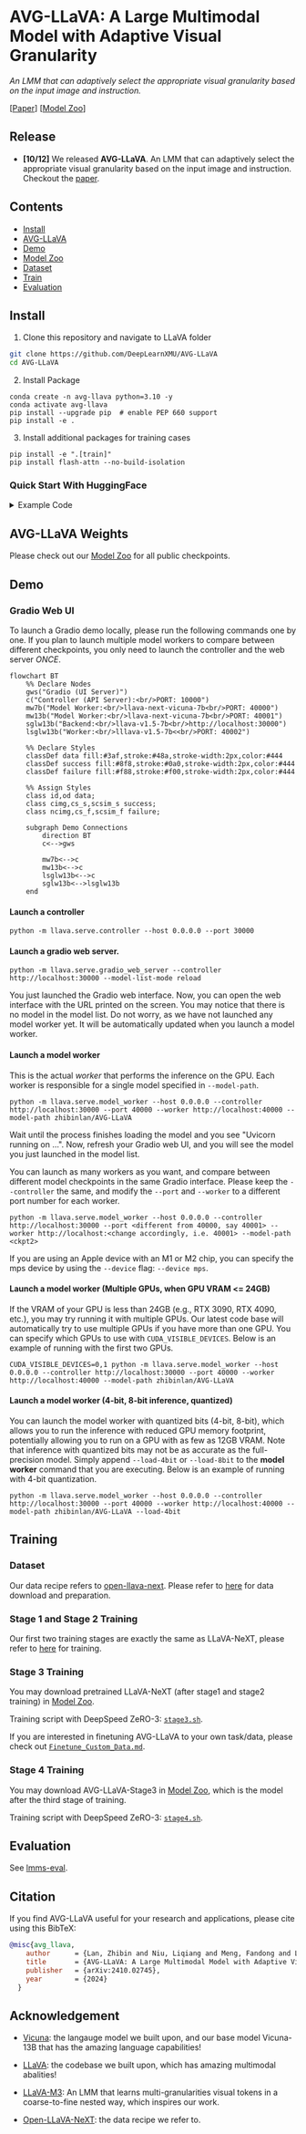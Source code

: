 # AVG-LLaVA: A Large Multimodal Model with Adaptive Visual Granularity

*An LMM that can adaptively select the appropriate visual granularity based on the input image and instruction.*

[[Paper](https://arxiv.org/abs/2410.02745)] [[Model Zoo](https://github.com/DeepLearnXMU/AVG-LLaVA/blob/master/docs/MODEL_ZOO.md)]




## Release
- **[10/12]** We released **AVG-LLaVA**. An LMM that can adaptively select the appropriate visual granularity based on the input image and instruction. Checkout the [paper](https://arxiv.org/abs/2410.02745).


## Contents
- [Install](#install)
- [AVG-LLaVA](#AVG-LLaVA)
- [Demo](#Demo)
- [Model Zoo](https://github.com/DeepLearnXMU/AVG-LLaVA/blob/master/docs/MODEL_ZOO.md)
- [Dataset](https://github.com/DeepLearnXMU/AVG-LLaVA/blob/master/docs/Data.md)
- [Train](#train)
- [Evaluation](#evaluation)

## Install

1. Clone this repository and navigate to LLaVA folder
```bash
git clone https://github.com/DeepLearnXMU/AVG-LLaVA
cd AVG-LLaVA
```

2. Install Package
```Shell
conda create -n avg-llava python=3.10 -y
conda activate avg-llava
pip install --upgrade pip  # enable PEP 660 support
pip install -e .
```

3. Install additional packages for training cases
```
pip install -e ".[train]"
pip install flash-attn --no-build-isolation
```

### Quick Start With HuggingFace

<details>
<summary>Example Code</summary>

```Python
from llava.model.builder import load_pretrained_model
from llava.mm_utils import get_model_name_from_path
from llava.eval.run_llava import eval_model

model_path = "zhibinlan/AVG-LLaVA"

tokenizer, model, image_processor, context_len = load_pretrained_model(
    model_path=model_path,
    model_base=None,
    model_name=get_model_name_from_path(model_path)
)
```

Check out the details wth the `load_pretrained_model` function in `llava/model/builder.py`.

You can also use the `eval_model` function in `llava/eval/run_llava.py` to get the output easily. By doing so, you can use this code on Colab directly after downloading this repository.

``` python
model_path = "zhibinlan/AVG-LLaVA"
prompt = "What are the things I should be cautious about when I visit here?"
image_file = "https://llava-vl.github.io/static/images/view.jpg"

args = type('Args', (), {
    "model_path": model_path,
    "model_base": None,
    "model_name": get_model_name_from_path(model_path),
    "query": prompt,
    "conv_mode": None,
    "image_file": image_file,
    "sep": ",",
    "temperature": 0,
    "top_p": None,
    "num_beams": 1,
    "max_new_tokens": 512,
})()

eval_model(args)
```
</details>

## AVG-LLaVA Weights
Please check out our [Model Zoo](https://github.com/DeepLearnXMU/AVG-LLaVA/blob/master/docs/MODEL_ZOO.md) for all public checkpoints.

## Demo

### Gradio Web UI

To launch a Gradio demo locally, please run the following commands one by one. If you plan to launch multiple model workers to compare between different checkpoints, you only need to launch the controller and the web server *ONCE*.

```mermaid
flowchart BT
    %% Declare Nodes
    gws("Gradio (UI Server)")
    c("Controller (API Server):<br/>PORT: 10000")
    mw7b("Model Worker:<br/>llava-next-vicuna-7b<br/>PORT: 40000")
    mw13b("Model Worker:<br/>llava-next-vicuna-7b<br/>PORT: 40001")
    sglw13b("Backend:<br/>llava-v1.5-7b<br/>http://localhost:30000")
    lsglw13b("Worker:<br/>lllava-v1.5-7b<<br/>PORT: 40002")

    %% Declare Styles
    classDef data fill:#3af,stroke:#48a,stroke-width:2px,color:#444
    classDef success fill:#8f8,stroke:#0a0,stroke-width:2px,color:#444
    classDef failure fill:#f88,stroke:#f00,stroke-width:2px,color:#444

    %% Assign Styles
    class id,od data;
    class cimg,cs_s,scsim_s success;
    class ncimg,cs_f,scsim_f failure;

    subgraph Demo Connections
        direction BT
        c<-->gws
        
        mw7b<-->c
        mw13b<-->c
        lsglw13b<-->c
        sglw13b<-->lsglw13b
    end
```

#### Launch a controller
```Shell
python -m llava.serve.controller --host 0.0.0.0 --port 30000
```

#### Launch a gradio web server.
```Shell
python -m llava.serve.gradio_web_server --controller http://localhost:30000 --model-list-mode reload
```
You just launched the Gradio web interface. Now, you can open the web interface with the URL printed on the screen. You may notice that there is no model in the model list. Do not worry, as we have not launched any model worker yet. It will be automatically updated when you launch a model worker.

#### Launch a model worker

This is the actual *worker* that performs the inference on the GPU.  Each worker is responsible for a single model specified in `--model-path`.

```Shell
python -m llava.serve.model_worker --host 0.0.0.0 --controller http://localhost:30000 --port 40000 --worker http://localhost:40000 --model-path zhibinlan/AVG-LLaVA
```
Wait until the process finishes loading the model and you see "Uvicorn running on ...".  Now, refresh your Gradio web UI, and you will see the model you just launched in the model list.

You can launch as many workers as you want, and compare between different model checkpoints in the same Gradio interface. Please keep the `--controller` the same, and modify the `--port` and `--worker` to a different port number for each worker.
```Shell
python -m llava.serve.model_worker --host 0.0.0.0 --controller http://localhost:30000 --port <different from 40000, say 40001> --worker http://localhost:<change accordingly, i.e. 40001> --model-path <ckpt2>
```

If you are using an Apple device with an M1 or M2 chip, you can specify the mps device by using the `--device` flag: `--device mps`.

#### Launch a model worker (Multiple GPUs, when GPU VRAM <= 24GB)

If the VRAM of your GPU is less than 24GB (e.g., RTX 3090, RTX 4090, etc.), you may try running it with multiple GPUs. Our latest code base will automatically try to use multiple GPUs if you have more than one GPU. You can specify which GPUs to use with `CUDA_VISIBLE_DEVICES`. Below is an example of running with the first two GPUs.

```Shell
CUDA_VISIBLE_DEVICES=0,1 python -m llava.serve.model_worker --host 0.0.0.0 --controller http://localhost:30000 --port 40000 --worker http://localhost:40000 --model-path zhibinlan/AVG-LLaVA
```

#### Launch a model worker (4-bit, 8-bit inference, quantized)

You can launch the model worker with quantized bits (4-bit, 8-bit), which allows you to run the inference with reduced GPU memory footprint, potentially allowing you to run on a GPU with as few as 12GB VRAM. Note that inference with quantized bits may not be as accurate as the full-precision model. Simply append `--load-4bit` or `--load-8bit` to the **model worker** command that you are executing. Below is an example of running with 4-bit quantization.

```Shell
python -m llava.serve.model_worker --host 0.0.0.0 --controller http://localhost:30000 --port 40000 --worker http://localhost:40000 --model-path zhibinlan/AVG-LLaVA --load-4bit
```

## Training

### Dataset
Our data recipe refers to [open-llava-next](https://github.com/xiaoachen98/Open-LLaVA-NeXT). Please refer to [here](https://github.com/xiaoachen98/Open-LLaVA-NeXT/blob/master/docs/Data.md) for data download and preparation.

### Stage 1 and Stage 2 Training
Our first two training stages are exactly the same as LLaVA-NeXT, please refer to [here](https://github.com/haotian-liu/LLaVA) for training.

### Stage 3 Training

You may download pretrained LLaVA-NeXT (after stage1 and stage2 training) in [Model Zoo](https://huggingface.co/Lin-Chen/open-llava-next-vicuna-7b).

Training script with DeepSpeed ZeRO-3: [`stage3.sh`](https://github.com/DeepLearnXMU/AVG-LLaVA/blob/master/scripts/avg_llava/stage3.sh).


If you are interested in finetuning AVG-LLaVA to your own task/data, please check out [`Finetune_Custom_Data.md`](https://github.com/DeepLearnXMU/AVG-LLaVA/blob/master/docs/Finetune_Custom_Data.md).

### Stage 4 Training

You may download AVG-LLaVA-Stage3 in [Model Zoo](https://huggingface.co/zhibinlan/AVG-LLaVA-Stage3), which is the model after the third stage of training.

Training script with DeepSpeed ZeRO-3: [`stage4.sh`](https://github.com/DeepLearnXMU/AVG-LLaVA/blob/master/scripts/avg_llava/stage4.sh).

## Evaluation

See [lmms-eval](https://github.com/DeepLearnXMU/AVG-LLaVA/blob/master/lmms-eval).


## Citation

If you find AVG-LLaVA useful for your research and applications, please cite using this BibTeX:
```bibtex
@misc{avg_llava,
    author      = {Lan, Zhibin and Niu, Liqiang and Meng, Fandong and Li, Wenbo and Zhou, Jie and Su, Jinsong},
    title       = {AVG-LLaVA: A Large Multimodal Model with Adaptive Visual Granularity},
    publisher   = {arXiv:2410.02745},
    year        = {2024}
  }
```


## Acknowledgement

- [Vicuna](https://github.com/lm-sys/FastChat): the langauge model we built upon, and our base model Vicuna-13B that has the amazing language capabilities!

- [LLaVA](https://llava-vl.github.io/): the codebase we built upon, which has amazing multimodal abalities! 

- [LLaVA-M3](https://github.com/mu-cai/matryoshka-mm): An LMM that learns multi-granularities visual tokens in a coarse-to-fine nested way, which inspires our work.

- [Open-LLaVA-NeXT](https://github.com/xiaoachen98/Open-LLaVA-NeXT): the data recipe we refer to.

